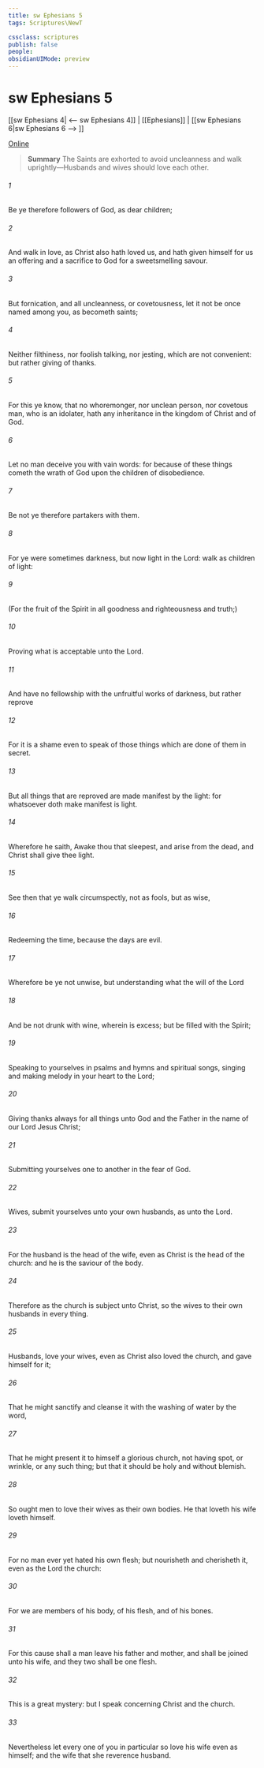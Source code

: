 ```yaml
---
title: sw Ephesians 5
tags: Scriptures\NewT

cssclass: scriptures
publish: false
people:
obsidianUIMode: preview
---
```


# sw Ephesians 5
[[sw Ephesians 4| <-- sw Ephesians 4]] | [[Ephesians]] | [[sw Ephesians 6|sw Ephesians 6 --> ]]

[Online](https://churchofjesuschrist.org/study/scriptures/nt/eph/5?lang=eng)

> __Summary__
The Saints are exhorted to avoid uncleanness and walk uprightly—Husbands and wives should love each other.

###### 1 
Be ye therefore followers of God, as dear children;

###### 2 
And walk in love, as Christ also hath loved us, and hath given himself for us an offering and a sacrifice to God for a sweetsmelling savour.

###### 3 
But fornication, and all uncleanness, or covetousness, let it not be once named among you, as becometh saints;

###### 4 
Neither filthiness, nor foolish talking, nor jesting, which are not convenient: but rather giving of thanks.

###### 5 
For this ye know, that no whoremonger, nor unclean person, nor covetous man, who is an idolater, hath any inheritance in the kingdom of Christ and of God.

###### 6 
Let no man deceive you with vain words: for because of these things cometh the wrath of God upon the children of disobedience.

###### 7 
Be not ye therefore partakers with them.

###### 8 
For ye were sometimes darkness, but now  light in the Lord: walk as children of light:

###### 9 
(For the fruit of the Spirit  in all goodness and righteousness and truth;)

###### 10 
Proving what is acceptable unto the Lord.

###### 11 
And have no fellowship with the unfruitful works of darkness, but rather reprove 

###### 12 
For it is a shame even to speak of those things which are done of them in secret.

###### 13 
But all things that are reproved are made manifest by the light: for whatsoever doth make manifest is light.

###### 14 
Wherefore he saith, Awake thou that sleepest, and arise from the dead, and Christ shall give thee light.

###### 15 
See then that ye walk circumspectly, not as fools, but as wise,

###### 16 
Redeeming the time, because the days are evil.

###### 17 
Wherefore be ye not unwise, but understanding what the will of the Lord 

###### 18 
And be not drunk with wine, wherein is excess; but be filled with the Spirit;

###### 19 
Speaking to yourselves in psalms and hymns and spiritual songs, singing and making melody in your heart to the Lord;

###### 20 
Giving thanks always for all things unto God and the Father in the name of our Lord Jesus Christ;

###### 21 
Submitting yourselves one to another in the fear of God.

###### 22 
Wives, submit yourselves unto your own husbands, as unto the Lord.

###### 23 
For the husband is the head of the wife, even as Christ is the head of the church: and he is the saviour of the body.

###### 24 
Therefore as the church is subject unto Christ, so  the wives  to their own husbands in every thing.

###### 25 
Husbands, love your wives, even as Christ also loved the church, and gave himself for it;

###### 26 
That he might sanctify and cleanse it with the washing of water by the word,

###### 27 
That he might present it to himself a glorious church, not having spot, or wrinkle, or any such thing; but that it should be holy and without blemish.

###### 28 
So ought men to love their wives as their own bodies. He that loveth his wife loveth himself.

###### 29 
For no man ever yet hated his own flesh; but nourisheth and cherisheth it, even as the Lord the church:

###### 30 
For we are members of his body, of his flesh, and of his bones.

###### 31 
For this cause shall a man leave his father and mother, and shall be joined unto his wife, and they two shall be one flesh.

###### 32 
This is a great mystery: but I speak concerning Christ and the church.

###### 33 
Nevertheless let every one of you in particular so love his wife even as himself; and the wife  that she reverence  husband.

